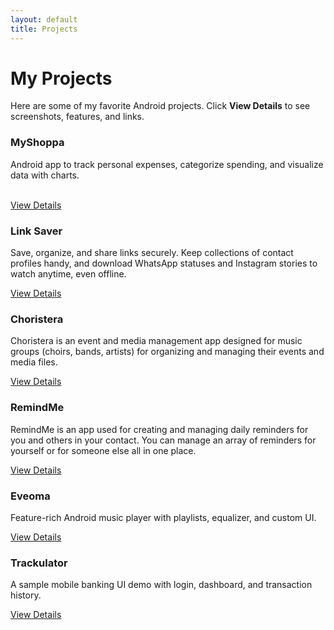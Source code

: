 ```yaml
---
layout: default
title: Projects
---
```


# <i class="fas fa-rocket"></i> My Projects

Here are some of my favorite Android projects. Click **View Details** to see screenshots, features, and links.

<div class="projects-grid">

  <!-- Project 1 -->
  <div class="project-card">
    <h3><i class="fas fa-mobile-alt"></i> MyShoppa</h3>
    <p>Android app to track personal expenses, categorize spending, and visualize data with charts.<br><br></p>
    <a class="btn" href="{{ site.baseurl }}/projects/trackulator">View Details</a>
  </div>

  <!-- Project 2 -->
  <div class="project-card">
    <h3><i class="fas fa-link"></i> Link Saver</h3>
    <p>Save, organize, and share links securely. Keep collections of contact profiles handy, and download WhatsApp statuses and Instagram stories to watch anytime, even offline.</p>
    <a class="btn" href="{{ site.baseurl }}/projects/link-saver">View Details</a>
  </div>

  <!-- Project 3 -->
  <div class="project-card">
    <h3><i class="fas fa-music"></i>Choristera</h3>
    <p>Choristera is an event and media management app designed for music groups (choirs, bands, artists) for organizing and managing their events and media files.</p>
    <a class="btn" href="{{ site.baseurl }}/projects/choristera">View Details</a>
  </div>

  <!-- Project 4 -->
  <div class="project-card">
    <h3><i class="fas fa-chart-bar"></i>RemindMe</h3>
    <p>RemindMe is an app used for creating and managing daily reminders for you and others in your contact. You can manage an array of reminders for yourself or for someone else all in one place.</p>
    <a class="btn" href="{{ site.baseurl }}/projects/remind-me">View Details</a>
  </div>

   <!-- Project 3 -->
  <div class="project-card">
    <h3><i class="fas fa-music"></i>Eveoma</h3>
    <p>Feature-rich Android music player with playlists, equalizer, and custom UI.</p>
    <a class="btn" href="{{ site.baseurl }}/projects/eveoma">View Details</a>
  </div>

  <!-- Project 4 -->
  <div class="project-card">
    <h3><i class="fas fa-chart-bar"></i>Trackulator</h3>
    <p>A sample mobile banking UI demo with login, dashboard, and transaction history.</p>
    <a class="btn" href="{{ site.baseurl }}/projects/trackulator">View Details</a>
  </div>

</div>
